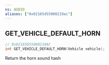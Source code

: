 ```yaml
---
ns: AUDIO
aliases: ["0x02165d55000219ac"]
---
```

## GET_VEHICLE_DEFAULT_HORN

```c
// 0x02165D55000219AC
int GET_VEHICLE_DEFAULT_HORN(Vehicle vehicle);
```

Return the horn sound hash

